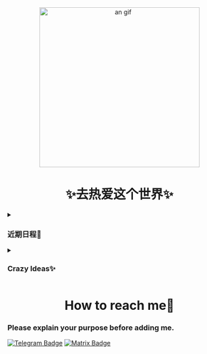 <div align="center" >
<img height="360" src="https://img2.imgtp.com/2024/03/16/BJ8vR1vK.gif" alt="an gif" />
</div>



<h1 align="center">✨去热爱这个世界✨</h1>
<details>
    <summary>
        <h3>近期日程📜</h3>
    </summary>
    <ul>
        <li>
            <h4>TaskList 正在开发......</h4>
        </li>
        <li>
            <h4>TaskTypeDraw 正在开发......</h4>
        </li>
        <li>
            <h4>共享休息舱系统 正在开发......</h4>
        </li>
    </ul>
</details>
<details>
    <summary>
        <h3>Crazy Ideas✨</h3>
    </summary>
    <ul>
         <li>
            <h4>某个H5游戏 提上日程......</h4>
        </li>
        <li>
            <h4>某个实用性网站 提上日程......</h4>
        </li>
        <li>
            <h4>某个Bot 泡汤中......</h4>
        </li>
    </ul>
</details>

<h1 align="center">How to reach me🎯</h1>
<h3>Please explain your purpose before adding me.</h3>

[![Telegram Badge](https://img.shields.io/badge/Telegram-blue?style=for-the-badge&logo=telegram&logoColor=white)](https://t.me/TaskManagerOL)
[![Matrix Badge](https://img.shields.io/badge/matrix-ffffff.svg?&style=for-the-badge&logo=element&logoColor=0dbc8a)](https://matrix.to/#/@taskmanagerol:matrix.org)
